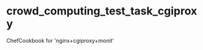 crowd_computing_test_task_cgiproxy
==================================

ChefCookbook for 'nginx+cgiproxy+monit'
